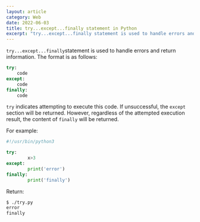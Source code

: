 ```yaml
---
layout: article
category: Web
date: 2022-06-03
title: try...except...finally statement in Python
excerpt: "try...except...finally statement is used to handle errors and return information."
---
```

`try...except...finally`statement is used to handle errors and return information. The format is as follows:

```python
try:
	code
except:
	code
finally:
	code
```

`try` indicates attempting to execute this code. If unsuccessful, the `except` section will be returned. However, regardless of the attempted execution result, the content of `finally` will be returned.

For example:

```python
#!/usr/bin/python3

try:
        x>3
except:
        print('error')
finally:
        print('finally')
```

Return:

```bash
$ ./try.py 
error
finally
```